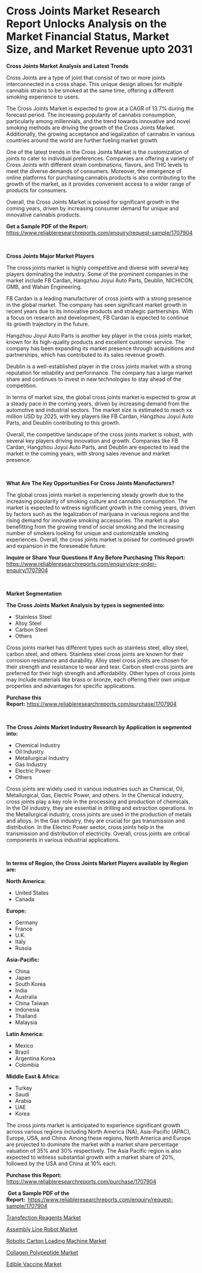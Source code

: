 <p><h1>Cross Joints Market Research Report Unlocks Analysis on the Market Financial Status, Market Size, and Market Revenue upto 2031</h1></p><p><strong>Cross Joints Market Analysis and Latest Trends</strong></p>
<p><p>Cross Joints are a type of joint that consist of two or more joints interconnected in a cross shape. This unique design allows for multiple cannabis strains to be smoked at the same time, offering a different smoking experience to users.</p><p>The Cross Joints Market is expected to grow at a CAGR of 13.7% during the forecast period. The increasing popularity of cannabis consumption, particularly among millennials, and the trend towards innovative and novel smoking methods are driving the growth of the Cross Joints Market. Additionally, the growing acceptance and legalization of cannabis in various countries around the world are further fueling market growth.</p><p>One of the latest trends in the Cross Joints Market is the customization of joints to cater to individual preferences. Companies are offering a variety of Cross Joints with different strain combinations, flavors, and THC levels to meet the diverse demands of consumers. Moreover, the emergence of online platforms for purchasing cannabis products is also contributing to the growth of the market, as it provides convenient access to a wider range of products for consumers.</p><p>Overall, the Cross Joints Market is poised for significant growth in the coming years, driven by increasing consumer demand for unique and innovative cannabis products.</p></p>
<p><strong>Get a Sample PDF of the Report:&nbsp;</strong> <a href="https://www.reliableresearchreports.com/enquiry/request-sample/1707904">https://www.reliableresearchreports.com/enquiry/request-sample/1707904</a></p>
<p>&nbsp;</p>
<p><strong>Cross Joints Major Market Players</strong></p>
<p><p>The cross joints market is highly competitive and diverse with several key players dominating the industry. Some of the prominent companies in the market include FB Cardan, Hangzhou Joyui Auto Parts, Deublin, NICHICON, GMB, and Wahan Engineering.</p><p>FB Cardan is a leading manufacturer of cross joints with a strong presence in the global market. The company has seen significant market growth in recent years due to its innovative products and strategic partnerships. With a focus on research and development, FB Cardan is expected to continue its growth trajectory in the future.</p><p>Hangzhou Joyui Auto Parts is another key player in the cross joints market, known for its high-quality products and excellent customer service. The company has been expanding its market presence through acquisitions and partnerships, which has contributed to its sales revenue growth.</p><p>Deublin is a well-established player in the cross joints market with a strong reputation for reliability and performance. The company has a large market share and continues to invest in new technologies to stay ahead of the competition.</p><p>In terms of market size, the global cross joints market is expected to grow at a steady pace in the coming years, driven by increasing demand from the automotive and industrial sectors. The market size is estimated to reach xx million USD by 2025, with key players like FB Cardan, Hangzhou Joyui Auto Parts, and Deublin contributing to this growth.</p><p>Overall, the competitive landscape of the cross joints market is robust, with several key players driving innovation and growth. Companies like FB Cardan, Hangzhou Joyui Auto Parts, and Deublin are expected to lead the market in the coming years, with strong sales revenue and market presence.</p></p>
<p>&nbsp;</p>
<p><strong>What Are The Key Opportunities For Cross Joints Manufacturers?</strong></p>
<p><p>The global cross joints market is experiencing steady growth due to the increasing popularity of smoking culture and cannabis consumption. The market is expected to witness significant growth in the coming years, driven by factors such as the legalization of marijuana in various regions and the rising demand for innovative smoking accessories. The market is also benefitting from the growing trend of social smoking and the increasing number of smokers looking for unique and customizable smoking experiences. Overall, the cross joints market is poised for continued growth and expansion in the foreseeable future.</p></p>
<p><strong>Inquire or Share Your Questions If Any Before Purchasing This Report:</strong> <a href="https://www.reliableresearchreports.com/enquiry/pre-order-enquiry/1707904">https://www.reliableresearchreports.com/enquiry/pre-order-enquiry/1707904</a></p>
<p>&nbsp;</p>
<p><strong>Market Segmentation</strong></p>
<p><strong>The Cross Joints Market Analysis by types is segmented into:</strong></p>
<p><ul><li>Stainless Steel</li><li>Alloy Steel</li><li>Carbon Steel</li><li>Others</li></ul></p>
<p><p>Cross joints market has different types such as stainless steel, alloy steel, carbon steel, and others. Stainless steel cross joints are known for their corrosion resistance and durability. Alloy steel cross joints are chosen for their strength and resistance to wear and tear. Carbon steel cross joints are preferred for their high strength and affordability. Other types of cross joints may include materials like brass or bronze, each offering their own unique properties and advantages for specific applications.</p></p>
<p><strong>Purchase this Report:&nbsp;</strong><a href="https://www.reliableresearchreports.com/purchase/1707904">https://www.reliableresearchreports.com/purchase/1707904</a></p>
<p>&nbsp;</p>
<p><strong>The Cross Joints Market Industry Research by Application is segmented into:</strong></p>
<p><ul><li>Chemical Industry</li><li>Oil Industry</li><li>Metallurgical Industry</li><li>Gas Industry</li><li>Electric Power</li><li>Others</li></ul></p>
<p><p>Cross joints are widely used in various industries such as Chemical, Oil, Metallurgical, Gas, Electric Power, and others. In the Chemical industry, cross joints play a key role in the processing and production of chemicals. In the Oil industry, they are essential in drilling and extraction operations. In the Metallurgical industry, cross joints are used in the production of metals and alloys. In the Gas industry, they are crucial for gas transmission and distribution. In the Electric Power sector, cross joints help in the transmission and distribution of electricity. Overall, cross joints are critical components in various industrial applications.</p></p>
<p>&nbsp;</p>
<p><strong>In terms of Region, the Cross Joints Market Players available by Region are:</strong></p>
<p>
    <p> <strong> North America: </strong>
        <ul>
            <li>United States</li>
            <li>Canada</li>
        </ul>
        </p> 
    <p> <strong> Europe: </strong>
        <ul>
            <li>Germany</li>
            <li>France</li>
            <li>U.K.</li>
            <li>Italy</li>
            <li>Russia</li>
        </ul>
        </p> 
    <p> <strong> Asia-Pacific: </strong>
        <ul>
            <li>China</li>
            <li>Japan</li>
            <li>South Korea</li>
            <li>India</li>
            <li>Australia</li>
            <li>China Taiwan</li>
            <li>Indonesia</li>
            <li>Thailand</li>
            <li>Malaysia</li>
        </ul>
        </p> 
    <p> <strong> Latin America: </strong>
        <ul>
            <li>Mexico</li>
            <li>Brazil</li>
            <li>Argentina Korea</li>
            <li>Colombia</li>
        </ul>
        </p> 
    <p> <strong> Middle East & Africa: </strong>
        <ul>
            <li>Turkey</li>
            <li>Saudi</li>
            <li>Arabia</li>
            <li>UAE</li>
            <li>Korea</li>
        </ul>
    </p>
    </p>
<p><p>The cross joints market is anticipated to experience significant growth across various regions including North America (NA), Asia-Pacific (APAC), Europe, USA, and China. Among these regions, North America and Europe are projected to dominate the market with a market share percentage valuation of 35% and 30% respectively. The Asia Pacific region is also expected to witness substantial growth with a market share of 20%, followed by the USA and China at 10% each.</p></p>
<p><strong>Purchase this Report: </strong><a href="https://www.reliableresearchreports.com/purchase/1707904">https://www.reliableresearchreports.com/purchase/1707904</a></p>
<p>&nbsp;<strong>Get a Sample PDF of the Report:&nbsp;&nbsp;</strong><a href="https://www.reliableresearchreports.com/enquiry/request-sample/1707904">https://www.reliableresearchreports.com/enquiry/request-sample/1707904</a></p>
<p><strong></strong></p>
<p><p><a href="https://medium.com/@shirleygreene26/transfection-reagents-market-analysis-its-cagr-market-segmentation-and-global-industry-overview-1cffd929d6c4">Transfection Reagents Market</a></p><p><a href="https://github.com/Whitneyboyettebo9kiw7yr13/Market-Research-Report-List-1/blob/main/assembly-line-robot-market.md">Assembly Line Robot Market</a></p><p><a href="https://github.com/sonuprakash1/Market-Research-Report-List-1/blob/main/robotic-carton-loading-machine-market.md">Robotic Carton Loading Machine Market</a></p><p><a href="https://medium.com/@shirleygreene26/decoding-collagen-polypeptide-market-metrics-market-share-trends-and-growth-patterns-4d2809486656">Collagen Polypeptide Market</a></p><p><a href="https://medium.com/@emilyarnold76/edible-vaccine-market-research-report-its-history-and-forecast-2024-to-2031-a32a496e862e">Edible Vaccine Market</a></p></p>